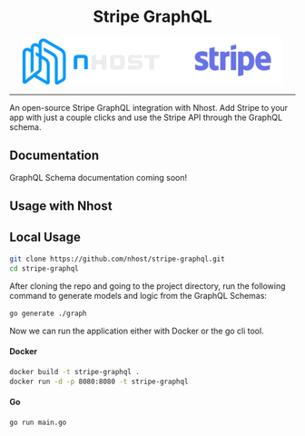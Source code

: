 <p align="center">
  <h1 align="center">Stripe GraphQL</h1>
  <p align="center">
    <img src="https://github.com/nhost/stripe-graphql/blob/master/logo.png" height="84">
  </p>
</p>

-----

An open-source Stripe GraphQL integration with Nhost. Add Stripe to your app with just a couple clicks and use the Stripe API through the GraphQL schema.

## Documentation

GraphQL Schema documentation coming soon!

## Usage with Nhost

## Local Usage

```bash
git clone https://github.com/nhost/stripe-graphql.git
cd stripe-graphql
```

After cloning the repo and going to the project directory, run the following command to generate models and logic from the GraphQL Schemas:

```bash 
go generate ./graph
```

Now we can run the application either with Docker or the go cli tool.

#### Docker

```bash
docker build -t stripe-graphql .
docker run -d -p 8080:8080 -t stripe-graphql
```

#### Go

```bash
go run main.go
```
